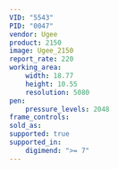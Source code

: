 ```yaml
---
VID: "5543"
PID: "0047"
vendor: Ugee
product: 2150
image: Ugee_2150
report_rate: 220
working_area:
    width: 18.77
    height: 10.55
    resolution: 5080
pen:
    pressure_levels: 2048
frame_controls:
sold_as:
supported: true
supported_in:
    digimend: ">= 7"
---
```


